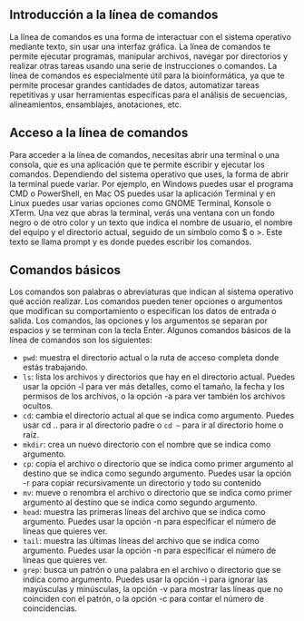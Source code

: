 ## Introducción a la línea de comandos
La línea de comandos es una forma de interactuar con el sistema operativo mediante texto, sin usar una interfaz gráfica. La línea de comandos te permite ejecutar programas, manipular archivos, navegar por directorios y realizar otras tareas usando una serie de instrucciones o comandos. La línea de comandos es especialmente útil para la bioinformática, ya que te permite procesar grandes cantidades de datos, automatizar tareas repetitivas y usar herramientas específicas para el análisis de secuencias, alineamientos, ensamblajes, anotaciones, etc.

## Acceso a la línea de comandos
Para acceder a la línea de comandos, necesitas abrir una terminal o una consola, que es una aplicación que te permite escribir y ejecutar los comandos. Dependiendo del sistema operativo que uses, la forma de abrir la terminal puede variar. Por ejemplo, en Windows puedes usar el programa CMD o PowerShell, en Mac OS puedes usar la aplicación Terminal y en Linux puedes usar varias opciones como GNOME Terminal, Konsole o XTerm. Una vez que abras la terminal, verás una ventana con un fondo negro o de otro color y un texto que indica el nombre de usuario, el nombre del equipo y el directorio actual, seguido de un símbolo como $ o >. Este texto se llama prompt y es donde puedes escribir los comandos.

## Comandos básicos
Los comandos son palabras o abreviaturas que indican al sistema operativo qué acción realizar. Los comandos pueden tener opciones o argumentos que modifican su comportamiento o especifican los datos de entrada o salida. Los comandos, las opciones y los argumentos se separan por espacios y se terminan con la tecla Enter. Algunos comandos básicos de la línea de comandos son los siguientes:


- `pwd`: muestra el directorio actual o la ruta de acceso completa donde estás trabajando.
- `ls`: lista los archivos y directorios que hay en el directorio actual. Puedes usar la opción -l para ver más detalles, como el tamaño, la fecha y los permisos de los archivos, o la opción -a para ver también los archivos ocultos.
- `cd`: cambia el directorio actual al que se indica como argumento. Puedes usar cd .. para ir al directorio padre o `cd ~` para ir al directorio home o raíz.
- `mkdir`: crea un nuevo directorio con el nombre que se indica como argumento.
- `cp`: copia el archivo o directorio que se indica como primer argumento al destino que se indica como segundo argumento. Puedes usar la opción -r para copiar recursivamente un directorio y todo su contenido
- `mv`:  mueve o renombra el archivo o directorio que se indica como primer argumento al destino que se indica como segundo argumento.
- `head`: muestra las primeras líneas del archivo que se indica como argumento. Puedes usar la opción -n para especificar el número de líneas que quieres ver.
- `tail`: muestra las últimas líneas del archivo que se indica como argumento. Puedes usar la opción -n para especificar el número de líneas que quieres ver.
- `grep`: busca un patrón o una palabra en el archivo o directorio que se indica como argumento. Puedes usar la opción -i para ignorar las mayúsculas y minúsculas, la opción -v para mostrar las líneas que no coinciden con el patrón, o la opción -c para contar el número de coincidencias.
